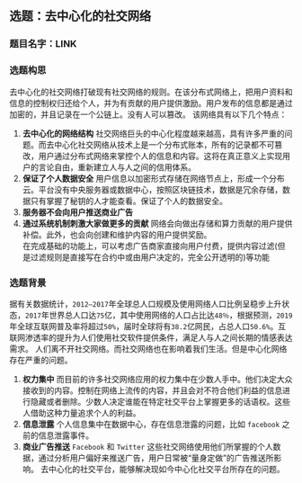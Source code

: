 ## 选题：去中心化的社交网络
### 题目名字：LINK
### 选题构思
  去中心化的社交网络打破现有社交网络的规则。在该分布式网络上，把用户资料和信息的控制权归还给个人，并为有贡献的用户提供激励。用户发布的信息都是通过加密的，并且记录在一个公链上。没有人可以篡改。
该网络具有以下几个特点：
1. **去中心化的网络结构**
  社交网络巨头的中心化程度越来越高，具有许多严重的问题。而去中心化社交网络从技术上是一个分布式账本，所有的记录都不可篡改，用户通过分布式网络来掌控个人的信息和内容。这将在真正意义上实现用户的言论自由，重新建立人与人之间的信用体系。
2. **保证了个人数据安全**
  用户信息以加密形式存储在网络节点上，形成一个分布云。平台没有中央服务器或数据中心，按照区块链技术，数据是冗余存储，数据只有掌握了秘钥的人才能查看。保证了个人的数据安全。
3. **服务器不会向用户推送商业广告**
4. **通过系统机制刺激大家做更多的贡献**
  网络会向做出存储和算力贡献的用户提供补偿。此外，也会向创建和维护内容的用户提供奖励。  
在完成基础的功能上，可以考虑广告商家直接向用户付费，提供内容过滤(但是过滤规则是直接写在合约中或由用户决定的，完全公开透明的)等功能

### 选题背景
  据有关数据统计，`2012—2017`年全球总人口规模及使用网络人口比例呈稳步上升状态，`2017`年世界总人口达`75`亿，其中使用网络的人口占比达`48％`，根据预测，`2019`年全球互联网普及率将超过`50%`，届时全球将有`38.2`亿网民，占总人口`50.6%`。互联网渗透率的提升为人们使用社交软件提供条件，满足人与人之间长期的情感表达需求。
  人们离不开社交网络。而社交网络也在影响着我们生活。但是中心化网络存在严重的问题。
  1. **权力集中**
  而目前的许多社交网络应用的权力集中在少数人手中。他们决定大众接收到的内容。控制在网络上流传的内容，并且会对不符合他们利益的信息进行隐藏或者删除。少数人决定谁能在特定社交平台上掌握更多的话语权。这些人借助这种力量追求个人的利益。
  2. **信息泄露**
  个人信息集中在数据中心，存在信息泄露的问题，比如 `facebook` 之前的信息泄露事件。
  3. **商业广告推送**
  `Facebook` 和 `Twitter` 这些社交网络使用他们所掌握的个人数据，通过分析用户偏好来推送广告，用户日常被“量身定做”的广告推送所影响。
去中心化的社交平台，能够解决现如今中心化社交平台所存在的问题。
